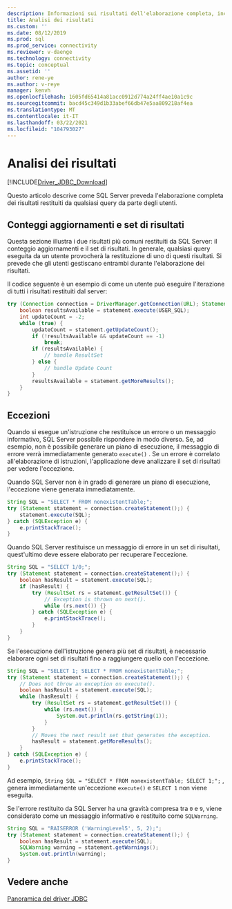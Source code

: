 ```yaml
---
description: Informazioni sui risultati dell'elaborazione completa, inclusi più set di risultati, da un'esecuzione di query nel driver JDBC.
title: Analisi dei risultati
ms.custom: ''
ms.date: 08/12/2019
ms.prod: sql
ms.prod_service: connectivity
ms.reviewer: v-daenge
ms.technology: connectivity
ms.topic: conceptual
ms.assetid: ''
author: rene-ye
ms.author: v-reye
manager: kenvh
ms.openlocfilehash: 1605fd65414a81acc0912d774a24ff4ae10a1c9c
ms.sourcegitcommit: bacd45c349d1b33abef66db47e5aa809218af4ea
ms.translationtype: MT
ms.contentlocale: it-IT
ms.lasthandoff: 03/22/2021
ms.locfileid: "104793027"
---
```

# <a name="parsing-the-results"></a>Analisi dei risultati

[!INCLUDE[Driver_JDBC_Download](../../includes/driver_jdbc_download.md)]

Questo articolo descrive come SQL Server preveda l'elaborazione completa dei risultati restituiti da qualsiasi query da parte degli utenti.

## <a name="update-counts-and-result-sets"></a>Conteggi aggiornamenti e set di risultati

Questa sezione illustra i due risultati più comuni restituiti da SQL Server: il conteggio aggiornamenti e il set di risultati. In generale, qualsiasi query eseguita da un utente provocherà la restituzione di uno di questi risultati. Si prevede che gli utenti gestiscano entrambi durante l'elaborazione dei risultati.

Il codice seguente è un esempio di come un utente può eseguire l'iterazione di tutti i risultati restituiti dal server:

```java
try (Connection connection = DriverManager.getConnection(URL); Statement statement = connection.createStatement()) {
    boolean resultsAvailable = statement.execute(USER_SQL);
    int updateCount = -2;
    while (true) {
        updateCount = statement.getUpdateCount();
        if (!resultsAvailable && updateCount == -1)
            break;
        if (resultsAvailable) {
            // handle ResultSet
        } else {
            // handle Update Count
        }
        resultsAvailable = statement.getMoreResults();
    }
}
```

## <a name="exceptions"></a>Eccezioni

Quando si esegue un'istruzione che restituisce un errore o un messaggio informativo, SQL Server possibile rispondere in modo diverso. Se, ad esempio, non è possibile generare un piano di esecuzione, il messaggio di errore verrà immediatamente generato `execute()` . Se un errore è correlato all'elaborazione di istruzioni, l'applicazione deve analizzare il set di risultati per vedere l'eccezione.

Quando SQL Server non è in grado di generare un piano di esecuzione, l'eccezione viene generata immediatamente.

```java
String SQL = "SELECT * FROM nonexistentTable;";
try (Statement statement = connection.createStatement();) {
    statement.execute(SQL);
} catch (SQLException e) {
    e.printStackTrace();
}
```

Quando SQL Server restituisce un messaggio di errore in un set di risultati, quest'ultimo deve essere elaborato per recuperare l'eccezione.

```java
String SQL = "SELECT 1/0;";
try (Statement statement = connection.createStatement();) {
    boolean hasResult = statement.execute(SQL);
    if (hasResult) {
        try (ResultSet rs = statement.getResultSet()) {
            // Exception is thrown on next().
            while (rs.next()) {}
        } catch (SQLException e) {
            e.printStackTrace();
        }
    }
}
```

Se l'esecuzione dell'istruzione genera più set di risultati, è necessario elaborare ogni set di risultati fino a raggiungere quello con l'eccezione.

```java
String SQL = "SELECT 1; SELECT * FROM nonexistentTable;";
try (Statement statement = connection.createStatement();) {
    // Does not throw an exception on execute().
    boolean hasResult = statement.execute(SQL);
    while (hasResult) {
        try (ResultSet rs = statement.getResultSet()) {
            while (rs.next()) {
                System.out.println(rs.getString(1));
            }
        }
        // Moves the next result set that generates the exception.
        hasResult = statement.getMoreResults();
    }
} catch (SQLException e) {
    e.printStackTrace();
}
```

Ad esempio, `String SQL = "SELECT * FROM nonexistentTable; SELECT 1;";` , genera immediatamente un'eccezione `execute()` e `SELECT 1` non viene eseguita.

Se l'errore restituito da SQL Server ha una gravità compresa tra `0` e `9`, viene considerato come un messaggio informativo e restituito come `SQLWarning`.

```java
String SQL = "RAISERROR ('WarningLevel5', 5, 2);";
try (Statement statement = connection.createStatement();) {
    boolean hasResult = statement.execute(SQL);
    SQLWarning warning = statement.getWarnings();
    System.out.println(warning);
}
```

## <a name="see-also"></a>Vedere anche

[Panoramica del driver JDBC](overview-of-the-jdbc-driver.md)
